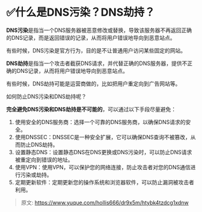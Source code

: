 # ✅什么是DNS污染？DNS劫持？

**DNS污染**是指当一个DNS服务器被恶意修改或替换，导致该服务器不再返回正确的DNS记录，而是返回错误的记录，从而将用户错误地导向到恶意站点。

有些时候，DNS污染是官方行为，目的是不让普通用户访问某些固定的网站。

**DNS劫持**是指当一个攻击者截获DNS请求，并代替正确的DNS服务器，提供不正确的DNS记录，从而将用户错误地导向到恶意站点。

有些时候，DNS劫持可能是运营商做的，比如把用户重定向到广告网站等。

如何防止DNS污染和DNS劫持呢？

**完全避免DNS污染和DNS劫持是不可能的**，可以通过以下手段尽量避免：

1. 使用安全的DNS服务商：选择一个可靠的DNS服务商，以确保DNS请求的安全。
2. 使用DNSSEC：DNSSEC是一种安全扩展，它可以确保DNS查询不被篡改，从而防止DNS劫持。
3. 设置静态DNS：设置静态DNS在DNS更换或DNS污染时，可以防止DNS请求被重定向到错误的地址。
4. 使用VPN：使用VPN，可以保护您的网络连接，防止攻击者对您的DNS通信进行污染或劫持。
5. 定期更新软件：定期更新您的操作系统和浏览器软件，可以防止漏洞被攻击者利用。


> 原文: <https://www.yuque.com/hollis666/dr9x5m/htybk4tzdcg1xdnw>